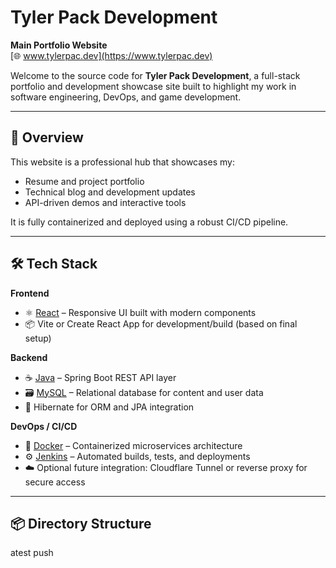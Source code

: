 # Tyler Pack Development

**Main Portfolio Website**  
[🌐 www.tylerpac.dev](https://www.tylerpac.dev)

Welcome to the source code for **Tyler Pack Development**, a full-stack portfolio and development showcase site built to highlight my work in software engineering, DevOps, and game development.

---

## 🚀 Overview

This website is a professional hub that showcases my:

- Resume and project portfolio
- Technical blog and development updates
- API-driven demos and interactive tools

It is fully containerized and deployed using a robust CI/CD pipeline.

---

## 🛠️ Tech Stack

**Frontend**
- ⚛️ [React](https://reactjs.org/) – Responsive UI built with modern components
- 📦 Vite or Create React App for development/build (based on final setup)

**Backend**
- ☕ [Java](https://www.java.com/) – Spring Boot REST API layer
- 🗃️ [MySQL](https://www.mysql.com/) – Relational database for content and user data
- 🔐 Hibernate for ORM and JPA integration

**DevOps / CI/CD**
- 🐳 [Docker](https://www.docker.com/) – Containerized microservices architecture
- ⚙️ [Jenkins](https://www.jenkins.io/) – Automated builds, tests, and deployments
- ☁️ Optional future integration: Cloudflare Tunnel or reverse proxy for secure access

---

## 📦 Directory Structure

atest push